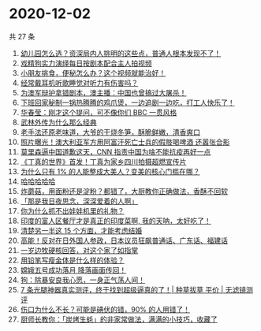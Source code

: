 # 2020-12-02

共 27 条

<!-- BEGIN ZHIHUVIDEO -->
<!-- 最后更新时间 Wed Dec 02 2020 19:06:54 GMT+0800 (CST) -->
1. [幼儿园怎么选？资深局内人挑明的这些点，普通人根本发现不了！](https://www.zhihu.com/zvideo/1317137207133188096)
1. [戏精狗实力演绎每日按剧本配合主人拍视频](https://www.zhihu.com/zvideo/1317401922887327744)
1. [小朋友挑食，便秘怎么办？这个视频就能治好！](https://www.zhihu.com/zvideo/1317178483224150016)
1. [经常戴耳机听歌睡觉对听力有伤害吗？](https://www.zhihu.com/zvideo/1317175129621712896)
1. [为澳军辩护拿错剧本，澳主播：中国也曾搞过大屠杀！](https://www.zhihu.com/zvideo/1317422454751252480)
1. [下班回家秘制一锅热腾腾的鸡爪煲，一边追剧一边吃，打工人快乐了！](https://www.zhihu.com/zvideo/1315690741968953344)
1. [华春莹：刚才这个提问，可不像你们 BBC 一贯风格](https://www.zhihu.com/zvideo/1317147458939109376)
1. [武林外传为什么那么经典](https://www.zhihu.com/zvideo/1317501126678130688)
1. [老手法还原老味道，大爷的干烧冬笋，酥脆鲜嫩，清香爽口](https://www.zhihu.com/zvideo/1317163607138918400)
1. [照片曝光！澳大利亚军方用阿富汗死亡士兵的假肢喝啤酒 还嚣张合影](https://www.zhihu.com/zvideo/1317368266193592320)
1. [莫里森逼中国道歉这天，CNN 指责中国为啥不能抗疫再好一点](https://www.zhihu.com/zvideo/1317471406259380224)
1. [《丁真的世界》首发！丁真为家乡四川拍摄超燃宣传片](https://www.zhihu.com/zvideo/1316433475503886336)
1. [为什么只有 1% 的人能整成大美人？变美的核心门槛在哪？](https://www.zhihu.com/zvideo/1317151620774371328)
1. [哈哈哈哈哈](https://www.zhihu.com/zvideo/1317153227348574208)
1. [炸蘑菇，用面粉还是淀粉？都错了，大厨教你正确做法，香酥不回软](https://www.zhihu.com/zvideo/1317113879269888000)
1. [「那是我日夜思念，深深爱着的人啊」](https://www.zhihu.com/zvideo/1317065314320556032)
1. [你为什么抓不出娃娃机里的礼物？](https://www.zhihu.com/zvideo/1317149524851159040)
1. [印度的富人区餐厅才是真正的印度菜啊, 我的天呐，太好吃了！](https://www.zhihu.com/zvideo/1317172806673580032)
1. [清楚另一半这 15 个方面，才能考虑结婚](https://www.zhihu.com/zvideo/1316798160287674368)
1. [高能！反对在日外国人参政，日本议员狂飙普通话、广东话、福建话](https://www.zhihu.com/zvideo/1317112541211168768)
1. [一岁边牧硬核回答，对这个家了如指掌](https://www.zhihu.com/zvideo/1317050386181087232)
1. [用铅笔写瘦金体是什么样的体验？](https://www.zhihu.com/zvideo/1316482772555436032)
1. [嫦娥五号成功落月 降落画面传回！](https://www.zhihu.com/zvideo/1317266494985187328)
1. [狗：除暴安良我心愿，一身正气荡人间！](https://www.zhihu.com/zvideo/1316779079018995712)
1. [7 条光腿神器真实测评，终于找到超级逼真的了！| 种草拔草  平价 | 无滤镜测评](https://www.zhihu.com/zvideo/1314982531214045184)
1. [伤口为什么不长？可能是碘伏的错，90% 的人用错了！](https://www.zhihu.com/zvideo/1316797012096901120)
1. [厨师长教你：「炭烤生蚝」的非家常做法，满满的小技巧，收藏了](https://www.zhihu.com/zvideo/1317079753757364224)
<!-- END ZHIHUVIDEO -->
